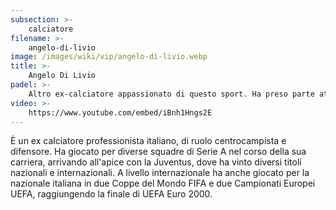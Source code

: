 ```yaml
---
subsection: >-
    calciatore
filename: >-
    angelo-di-livio
image: /images/wiki/vip/angelo-di-livio.webp
title: >-
    Angelo Di Livio
padel: >-
    Altro ex-calciatore appassionato di questo sport. Ha preso parte attiva partecipando in diversi tornei solidali, dimostrando anche un ottimo livello di gioco.
video: >-
    https://www.youtube.com/embed/iBnh1Hngs2E
---
```

È un ex calciatore professionista italiano, di ruolo centrocampista e difensore. Ha giocato per diverse squadre di Serie A nel corso della sua carriera, arrivando all'apice con la Juventus, dove ha vinto diversi titoli nazionali e internazionali. A livello internazionale ha anche giocato per la nazionale italiana in due Coppe del Mondo FIFA e due Campionati Europei UEFA, raggiungendo la finale di UEFA Euro 2000.